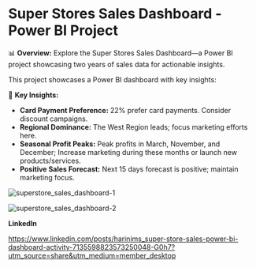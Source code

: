 # Super Stores Sales Dashboard - Power BI Project

📊 **Overview:**
Explore the Super Stores Sales Dashboard—a Power BI project showcasing two years of sales data for actionable insights.

This project showcases a Power BI dashboard with key insights:

🚀 **Key Insights:**
- **Card Payment Preference:** 22% prefer card payments. Consider discount campaigns.
- **Regional Dominance:** The West Region leads; focus marketing efforts here.
- **Seasonal Profit Peaks:** Peak profits in March, November, and December; Increase marketing during these months or launch new products/services.
- **Positive Sales Forecast:** Next 15 days forecast is positive; maintain marketing focus.

![superstore_sales_dashboard-1](https://github.com/HariniMS/super-stores-sales-data-analytics/assets/49799424/821f940c-4304-44a4-9c76-e2639d9ad4fc)

![superstore_sales_dashboard-2](https://github.com/HariniMS/super-stores-sales-data-analytics/assets/49799424/73a65b7a-5b1a-44a7-9a3f-bf0007012aa0)


**LinkedIn** 

https://www.linkedin.com/posts/harinims_super-store-sales-power-bi-dashboard-activity-7135598823573250048-G0h7?utm_source=share&utm_medium=member_desktop 
